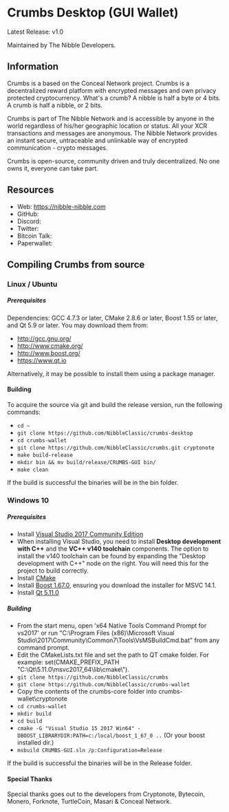 

# Crumbs Desktop (GUI Wallet)
Latest Release: v1.0

Maintained by The Nibble Developers.

## Information
Crumbs is a based on the Conceal Network project. Crumbs is a decentralized reward platform with encrypted messages and own privacy protected cryptocurrency.
What's a crumb? A nibble is half a byte or 4 bits. A crumb is half a nibble, or 2 bits.

Crumbs is part of The Nibble Network and is accessible by anyone in the world regardless of his/her geographic location or status. All your XCR transactions and messages are anonymous. The Nibble Network provides an instant secure, untraceable and unlinkable way of encrypted communication - crypto messages.

Crumbs is open-source, community driven and truly decentralized. No one owns it, everyone can take part.

## Resources
- Web: https://nibble-nibble.com
- GitHub: 
- Discord: 
- Twitter: 
- Bitcoin Talk: 
- Paperwallet: 

## Compiling Crumbs from source

### Linux / Ubuntu

##### Prerequisites

Dependencies: GCC 4.7.3 or later, CMake 2.8.6 or later, Boost 1.55 or later, and Qt 5.9 or later.
You may download them from:

- http://gcc.gnu.org/
- http://www.cmake.org/
- http://www.boost.org/
- https://www.qt.io

Alternatively, it may be possible to install them using a package manager.

#### Building

To acquire the source via git and build the release version, run the following commands:

- `cd ~`
- `git clone https://github.com/NibbleClassic/crumbs-desktop`
- `cd crumbs-wallet`
- `git clone https://github.com/NibbleClassic/crumbs.git cryptonote`
- `make build-release`
- `mkdir bin && mv build/release/CRUMBS-GUI bin/`
- `make clean`

If the build is successful the binaries will be in the bin folder.

### Windows 10

##### Prerequisites

- Install [Visual Studio 2017 Community Edition](https://www.visualstudio.com/thank-you-downloading-visual-studio/?sku=Community&rel=15&page=inlineinstall)
- When installing Visual Studio, you need to install **Desktop development with C++** and the **VC++ v140 toolchain** components. The option to install the v140 toolchain can be found by expanding the "Desktop development with C++" node on the right. You will need this for the project to build correctly.
- Install [CMake](https://cmake.org/download/)
- Install [Boost 1.67.0](https://boost.teeks99.com/bin/1.67.0/), ensuring you download the installer for MSVC 14.1.
- Install [Qt 5.11.0](https://www.qt.io/download)

##### Building

- From the start menu, open 'x64 Native Tools Command Prompt for vs2017' or run "C:\Program Files (x86)\Microsoft Visual Studio\2017\Community\Common7\Tools\VsMSBuildCmd.bat" from any command prompt.
- Edit the CMakeLists.txt file and set the path to QT cmake folder. For example: set(CMAKE_PREFIX_PATH "C:\\Qt\\5.11.0\\msvc2017_64\\lib\\cmake\\").
- `git clone https://github.com/NibbleClassic/crumbs`
- `git clone https://github.com/NibbleClassic/crumbs-wallet`
- Copy the contents of the crumbs-core folder into crumbs-wallet\cryptonote
- `cd crumbs-wallet`
- `mkdir build`
- `cd build`
- `cmake -G "Visual Studio 15 2017 Win64" -DBOOST_LIBRARYDIR:PATH=c:/local/boost_1_67_0 ..` (Or your boost installed dir.)
- `msbuild CRUMBS-GUI.sln /p:Configuration=Release`

If the build is successful the binaries will be in the Release folder.

#### Special Thanks
Special thanks goes out to the developers from Cryptonote, Bytecoin, Monero, Forknote, TurtleCoin, Masari & Conceal Network.
